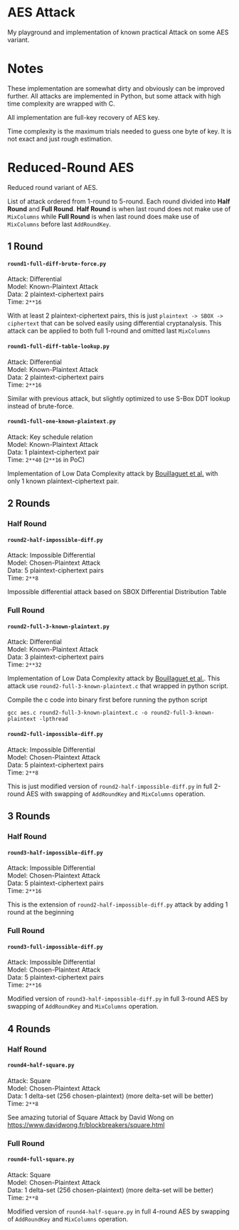 # AES Attack

My playground and implementation of known practical Attack on some AES variant.

# Notes

These implementation are somewhat dirty and obviously can be improved further.
All attacks are implemented in Python, but some attack with high time complexity are wrapped with C.

All implementation are full-key recovery of AES key.

Time complexity is the maximum trials needed to guess one byte of key. It is not exact and just rough estimation.

# Reduced-Round AES

Reduced round variant of AES.

List of attack ordered from 1-round to 5-round. Each round divided into **Half Round** and **Full Round**.
**Half Round** is when last round does not make use of `MixColumns` while **Full Round** is when last round does make use of `MixColumns` before last `AddRoundKey`.

## 1 Round

#### `round1-full-diff-brute-force.py`

Attack: Differential  
Model: Known-Plaintext Attack  
Data: 2 plaintext-ciphertext pairs  
Time: `2**16`

With at least 2 plaintext-ciphertext pairs, this is just `plaintext -> SBOX -> ciphertext` that can be solved easily using differential cryptanalysis. This attack can be applied to both full 1-round and omitted last `MixColumns`

#### `round1-full-diff-table-lookup.py`

Attack: Differential  
Model: Known-Plaintext Attack  
Data: 2 plaintext-ciphertext pairs  
Time: `2**16`

Similar with previous attack, but slightly optimized to use S-Box DDT lookup instead of brute-force.

#### `round1-full-one-known-plaintext.py`

Attack: Key schedule relation  
Model: Known-Plaintext Attack  
Data: 1 plaintext-ciphertext pair  
Time: `2**40` (`2**16` in PoC)  

Implementation of Low Data Complexity attack by [Bouillaguet et al.](https://eprint.iacr.org/2010/633.pdf) with only 1 known plaintext-ciphertext pair.

## 2 Rounds

### Half Round

#### `round2-half-impossible-diff.py`

Attack: Impossible Differential  
Model: Chosen-Plaintext Attack  
Data: 5 plaintext-ciphertext pairs  
Time: `2**8`

Impossible differential attack based on SBOX Differential Distribution Table

### Full Round

#### `round2-full-3-known-plaintext.py`

Attack: Differential  
Model: Known-Plaintext Attack  
Data: 3 plaintext-ciphertext pairs  
Time: `2**32`

Implementation of Low Data Complexity attack by [Bouillaguet et al.](https://eprint.iacr.org/2010/633.pdf). This attack use `round2-full-3-known-plaintext.c` that wrapped in python script.

Compile the c code into binary first before running the python script

```
gcc aes.c round2-full-3-known-plaintext.c -o round2-full-3-known-plaintext -lpthread
```

#### `round2-full-impossible-diff.py`

Attack: Impossible Differential  
Model: Chosen-Plaintext Attack  
Data: 5 plaintext-ciphertext pairs  
Time: `2**8`

This is just modified version of `round2-half-impossible-diff.py` in full 2-round AES with swapping of `AddRoundKey` and `MixColumns` operation.

## 3 Rounds

### Half Round

#### `round3-half-impossible-diff.py`

Attack: Impossible Differential  
Model: Chosen-Plaintext Attack  
Data: 5 plaintext-ciphertext pairs  
Time: `2**16`

This is the extension of `round2-half-impossible-diff.py` attack by adding 1 round at the beginning

### Full Round

#### `round3-full-impossible-diff.py`

Attack: Impossible Differential  
Model: Chosen-Plaintext Attack  
Data: 5 plaintext-ciphertext pairs  
Time: `2**16`

Modified version of `round3-half-impossible-diff.py` in full 3-round AES by swapping of `AddRoundKey` and `MixColumns` operation.

## 4 Rounds

### Half Round

#### `round4-half-square.py`

Attack: Square  
Model: Chosen-Plaintext Attack  
Data: 1 delta-set (256 chosen-plaintext) (more delta-set will be better)  
Time: `2**8`

See amazing tutorial of Square Attack by David Wong on https://www.davidwong.fr/blockbreakers/square.html

### Full Round

#### `round4-full-square.py`

Attack: Square  
Model: Chosen-Plaintext Attack  
Data: 1 delta-set (256 chosen-plaintext) (more delta-set will be better)  
Time: `2**8`

Modified version of `round4-half-square.py` in full 4-round AES by swapping of `AddRoundKey` and `MixColumns` operation.
